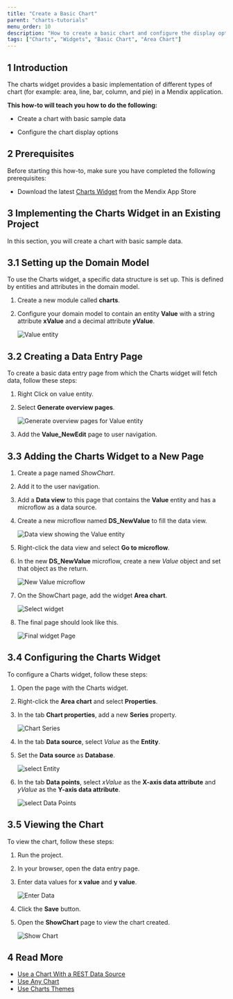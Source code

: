 ```yaml
---
title: "Create a Basic Chart"
parent: "charts-tutorials"
menu_order: 10
description: "How to create a basic chart and configure the display options"
tags: ["Charts", "Widgets", "Basic Chart", "Area Chart"]
---
```


## 1 Introduction

The charts widget provides a basic implementation of different types of chart (for example: area, line, bar, column, and pie) in a Mendix application.

**This how-to will teach you how to do the following:**

* Create a chart with basic sample data

* Configure the chart display options

## 2 Prerequisites

Before starting this how-to, make sure you have completed the following prerequisites:

* Download the latest [Charts Widget](https://appstore.home.mendix.com/link/app/105695/) from the Mendix App Store

## 3 Implementing the Charts Widget in an Existing Project

In this section, you will create a chart with basic sample data.

## 3.1 Setting up the Domain Model

To use the Charts widget, a specific data structure is set up. This is defined by entities and attributes in the domain model.

1. Create a new module called **charts**.

2. Configure your domain model to contain an entity **Value** with a string attribute **xValue** and a decimal attribute **yValue**.

    ![Value entity](attachments/charts/charts-entity.png)

## 3.2 Creating a Data Entry Page

To create a basic data entry page from which the Charts widget will fetch data, follow these steps:

1. Right Click on value entity.

2. Select **Generate overview pages**.

    ![Generate overview pages for Value entity](attachments/charts/charts-rest-generate-overview-pages.png)

3. Add the **Value_NewEdit** page to user navigation.

## 3.3 Adding the Charts Widget to a New Page

1. Create a page named *ShowChart*.

2. Add it to the user navigation.

3. Add a **Data view** to this page that contains the **Value** entity and has a microflow as a data source.

4. Create a new microflow named **DS_NewValue** to fill the data view.

    ![Data view showing the Value entity](attachments/charts/charts-create-new-value.png)

5. Right-click the data view and select **Go to microflow**.

6. In the new **DS_NewValue** microflow, create a new *Value* object and set that object as the return.

    ![New Value microflow](attachments/charts/charts-new-values-microflow.png)

7. On the ShowChart page, add the widget **Area chart**.

    ![Select widget](attachments/charts/charts-select-chart.png)

8. The final page should look like this.

    ![Final widget Page](attachments/charts/charts-widget-page.png)

## 3.4 Configuring the Charts Widget

To configure a Charts widget, follow these steps:

1. Open the page with the Charts widget.

2. Right-click the **Area chart** and select **Properties**.

3. In the tab **Chart properties**, add a new **Series** property.

    ![Chart Series](attachments/charts/charts-series.png)

4. In the tab **Data source**, select *Value* as the **Entity**.

5. Set the **Data source** as **Database**.

    ![select Entity](attachments/charts/chart-add-entity.png)

6. In the tab **Data points**, select *xValue* as the **X-axis data attribute** and *yValue* as the **Y-axis data attribute**.

    ![select Data Points](attachments/charts/charts-data-points.png)

## 3.5 Viewing the Chart

To view the chart, follow these steps:

1. Run the project.

2. In your browser, open the data entry page.

3. Enter data values for **x value** and **y value**.

    ![Enter Data](attachments/charts/charts-front-end.png)

4. Click the **Save** button.

5. Open the **ShowChart** page to view the chart created.

    ![Show Chart](attachments/charts/charts-area-chart.png)

## 4 Read More

* [Use a Chart With a REST Data Source](charts-basic-rest)
* [Use Any Chart](charts-any-usage)
* [Use Charts Themes](charts-theme)
